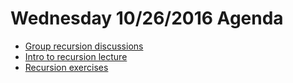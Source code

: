 # Wednesday 10/26/2016 Agenda

- [Group recursion discussions](https://docs.google.com/forms/d/e/1FAIpQLScOkIE8Pbl-DnRGbgzBTdlE6H33XmxOUSd6_elECuTllHp5-Q/viewform)
- [Intro to recursion lecture](../lessons/computer-science/recursion/recursion.md)
- [Recursion exercises](../lessons/computer-science/recursion/recursion-exercises.md)
